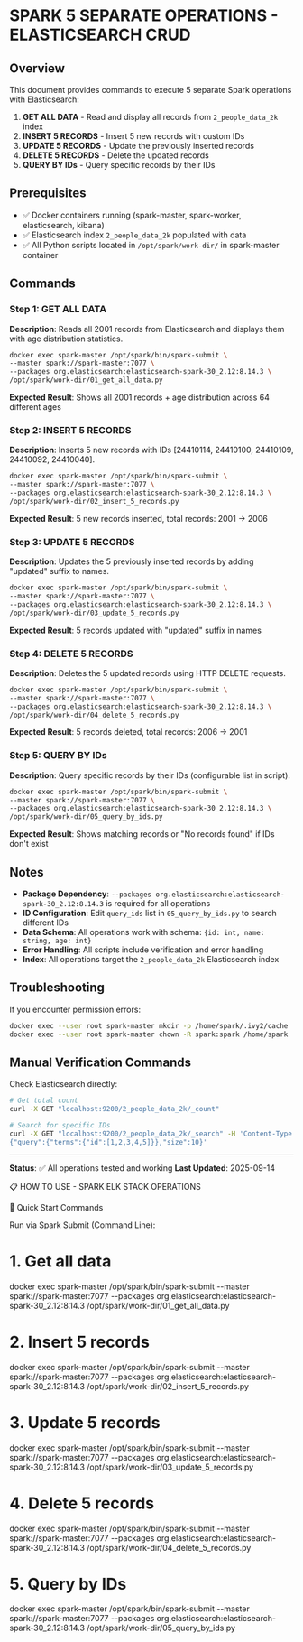 # SPARK 5 SEPARATE OPERATIONS - ELASTICSEARCH CRUD

## Overview
This document provides commands to execute 5 separate Spark operations with Elasticsearch:
1. **GET ALL DATA** - Read and display all records from `2_people_data_2k` index
2. **INSERT 5 RECORDS** - Insert 5 new records with custom IDs
3. **UPDATE 5 RECORDS** - Update the previously inserted records
4. **DELETE 5 RECORDS** - Delete the updated records
5. **QUERY BY IDs** - Query specific records by their IDs

## Prerequisites
- ✅ Docker containers running (spark-master, spark-worker, elasticsearch, kibana)
- ✅ Elasticsearch index `2_people_data_2k` populated with data
- ✅ All Python scripts located in `/opt/spark/work-dir/` in spark-master container

## Commands

### Step 1: GET ALL DATA
**Description**: Reads all 2001 records from Elasticsearch and displays them with age distribution statistics.

```bash
docker exec spark-master /opt/spark/bin/spark-submit \
--master spark://spark-master:7077 \
--packages org.elasticsearch:elasticsearch-spark-30_2.12:8.14.3 \
/opt/spark/work-dir/01_get_all_data.py
```
**Expected Result**: Shows all 2001 records + age distribution across 64 different ages

### Step 2: INSERT 5 RECORDS
**Description**: Inserts 5 new records with IDs [24410114, 24410100, 24410109, 24410092, 24410040].

```bash
docker exec spark-master /opt/spark/bin/spark-submit \
--master spark://spark-master:7077 \
--packages org.elasticsearch:elasticsearch-spark-30_2.12:8.14.3 \
/opt/spark/work-dir/02_insert_5_records.py
```
**Expected Result**: 5 new records inserted, total records: 2001 → 2006

### Step 3: UPDATE 5 RECORDS
**Description**: Updates the 5 previously inserted records by adding "updated" suffix to names.

```bash
docker exec spark-master /opt/spark/bin/spark-submit \
--master spark://spark-master:7077 \
--packages org.elasticsearch:elasticsearch-spark-30_2.12:8.14.3 \
/opt/spark/work-dir/03_update_5_records.py
```
**Expected Result**: 5 records updated with "updated" suffix in names

### Step 4: DELETE 5 RECORDS
**Description**: Deletes the 5 updated records using HTTP DELETE requests.

```bash
docker exec spark-master /opt/spark/bin/spark-submit \
--master spark://spark-master:7077 \
--packages org.elasticsearch:elasticsearch-spark-30_2.12:8.14.3 \
/opt/spark/work-dir/04_delete_5_records.py
```
**Expected Result**: 5 records deleted, total records: 2006 → 2001

### Step 5: QUERY BY IDs
**Description**: Query specific records by their IDs (configurable list in script).

```bash
docker exec spark-master /opt/spark/bin/spark-submit \
--master spark://spark-master:7077 \
--packages org.elasticsearch:elasticsearch-spark-30_2.12:8.14.3 \
/opt/spark/work-dir/05_query_by_ids.py
```
**Expected Result**: Shows matching records or "No records found" if IDs don't exist

## Notes
- **Package Dependency**: `--packages org.elasticsearch:elasticsearch-spark-30_2.12:8.14.3` is required for all operations
- **ID Configuration**: Edit `query_ids` list in `05_query_by_ids.py` to search different IDs
- **Data Schema**: All operations work with schema: `{id: int, name: string, age: int}`
- **Error Handling**: All scripts include verification and error handling
- **Index**: All operations target the `2_people_data_2k` Elasticsearch index

## Troubleshooting
If you encounter permission errors:
```bash
docker exec --user root spark-master mkdir -p /home/spark/.ivy2/cache
docker exec --user root spark-master chown -R spark:spark /home/spark
```

## Manual Verification Commands
Check Elasticsearch directly:
```bash
# Get total count
curl -X GET "localhost:9200/2_people_data_2k/_count"

# Search for specific IDs
curl -X GET "localhost:9200/2_people_data_2k/_search" -H 'Content-Type: application/json' -d'
{"query":{"terms":{"id":[1,2,3,4,5]}},"size":10}'
```

---
**Status**: ✅ All operations tested and working
**Last Updated**: 2025-09-14


📋 HOW TO USE - SPARK ELK STACK OPERATIONS

🚀 Quick Start Commands

Run via Spark Submit (Command Line):
# 1. Get all data
docker exec spark-master /opt/spark/bin/spark-submit --master spark://spark-master:7077 --packages org.elasticsearch:elasticsearch-spark-30_2.12:8.14.3 /opt/spark/work-dir/01_get_all_data.py

# 2. Insert 5 records
docker exec spark-master /opt/spark/bin/spark-submit --master spark://spark-master:7077 --packages org.elasticsearch:elasticsearch-spark-30_2.12:8.14.3 /opt/spark/work-dir/02_insert_5_records.py

# 3. Update 5 records
docker exec spark-master /opt/spark/bin/spark-submit --master spark://spark-master:7077 --packages org.elasticsearch:elasticsearch-spark-30_2.12:8.14.3 /opt/spark/work-dir/03_update_5_records.py

# 4. Delete 5 records
docker exec spark-master /opt/spark/bin/spark-submit --master spark://spark-master:7077 --packages org.elasticsearch:elasticsearch-spark-30_2.12:8.14.3 /opt/spark/work-dir/04_delete_5_records.py

# 5. Query by IDs
docker exec spark-master /opt/spark/bin/spark-submit --master spark://spark-master:7077 --packages org.elasticsearch:elasticsearch-spark-30_2.12:8.14.3 /opt/spark/work-dir/05_query_by_ids.py
